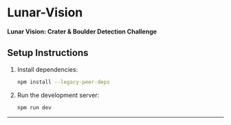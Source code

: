 # Lunar-Vision

**Lunar Vision: Crater & Boulder Detection Challenge**

## Setup Instructions

1. Install dependencies:

    ```bash
    npm install --legacy-peer-deps
    ```

2. Run the development server:

    ```bash
    npm run dev
    ```

---

